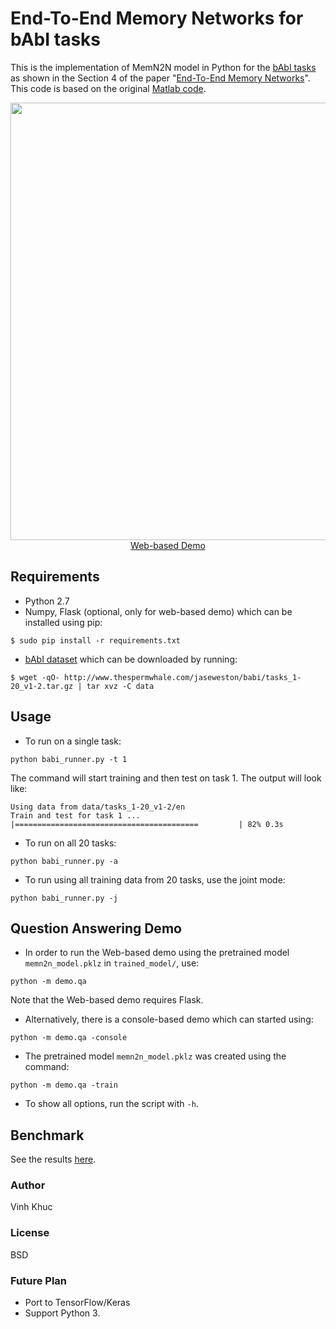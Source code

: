 # End-To-End Memory Networks for bAbI tasks
This is the implementation of MemN2N model in Python for the [bAbI tasks](http://fb.ai/babi) as shown in the 
Section 4 of the paper "[End-To-End Memory Networks](http://arxiv.org/abs/1503.08895)". This code is based on 
the original [Matlab code](https://github.com/facebook/MemNN/tree/master/MemN2N-babi-matlab).

<p align="center">
<img src="https://raw.githubusercontent.com/vinhkhuc/MemN2N-babi-python/master/demo/web/static/memn2n-babi.gif" 
style="width:700px;">
<a href="https://github.com/vinhkhuc/MemN2N-babi-python#question-answering-demo">Web-based Demo</a>
</p>

## Requirements
* Python 2.7
* Numpy, Flask (optional, only for web-based demo) which can be installed using pip:
```
$ sudo pip install -r requirements.txt
```
* [bAbI dataset](http://fb.ai/babi) which can be downloaded by running:
```
$ wget -qO- http://www.thespermwhale.com/jaseweston/babi/tasks_1-20_v1-2.tar.gz | tar xvz -C data
```

## Usage
* To run on a single task:
```
python babi_runner.py -t 1
```
The command will start training and then test on task 1. The output will look like:
```
Using data from data/tasks_1-20_v1-2/en
Train and test for task 1 ...
|=========================================         | 82% 0.3s
```

* To run on all 20 tasks:
```
python babi_runner.py -a
```

* To run using all training data from 20 tasks, use the joint mode:
```
python babi_runner.py -j
```

## Question Answering Demo
* In order to run the Web-based demo using the pretrained model `memn2n_model.pklz` in `trained_model/`, use:
```
python -m demo.qa
```
Note that the Web-based demo requires Flask. 

* Alternatively, there is a console-based demo which can started using:
```
python -m demo.qa -console
```

* The pretrained model `memn2n_model.pklz` was created using the command:
```
python -m demo.qa -train
```

* To show all options, run the script with `-h`.

## Benchmark
See the results [here](https://github.com/vinhkhuc/MemN2N-babi-python/tree/master/bechmarks).

### Author
Vinh Khuc

### License
BSD

### Future Plan
* Port to TensorFlow/Keras
* Support Python 3.
